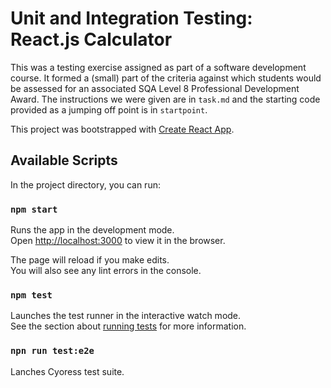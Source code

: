 # Unit and Integration Testing: React.js Calculator

This was a testing exercise assigned as part of a software development course. It formed a (small) part of the criteria against which students would be assessed for an associated SQA Level 8 Professional Development Award. The instructions we were given are in `task.md` and the starting code provided as a jumping off point is in `startpoint`.

This project was bootstrapped with [Create React App](https://github.com/facebook/create-react-app).

## Available Scripts

In the project directory, you can run:

### `npm start`

Runs the app in the development mode.\
Open [http://localhost:3000](http://localhost:3000) to view it in the browser.

The page will reload if you make edits.\
You will also see any lint errors in the console.

### `npm test`

Launches the test runner in the interactive watch mode.\
See the section about [running tests](https://facebook.github.io/create-react-app/docs/running-tests) for more information.

### `npn run test:e2e`

Lanches Cyoress test suite.